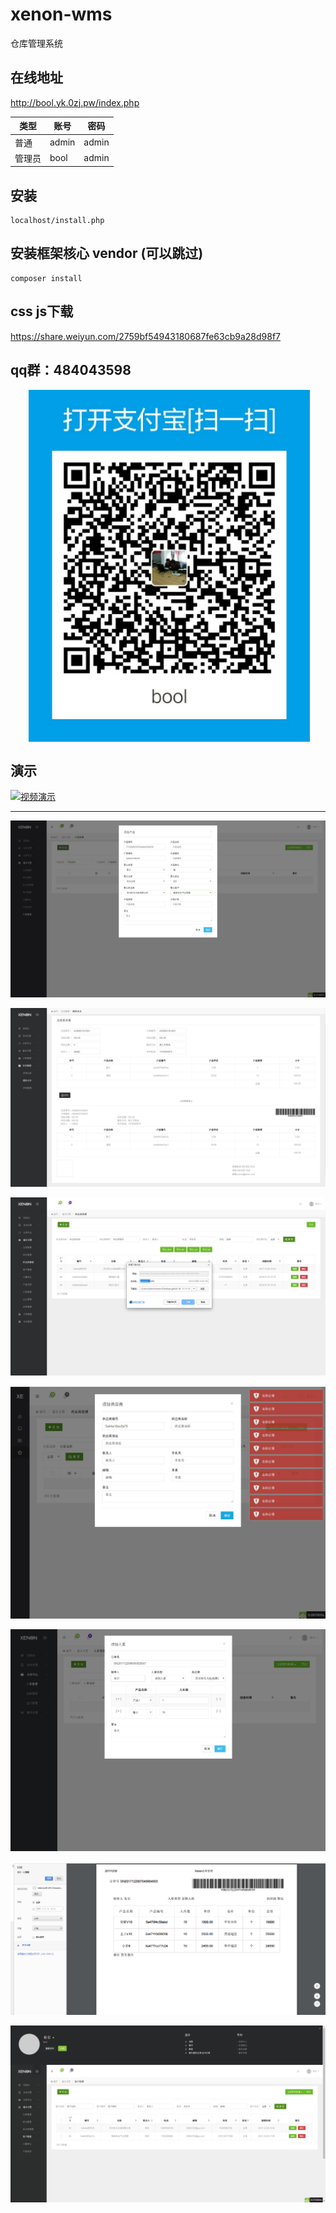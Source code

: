 # xenon-wms

仓库管理系统

## 在线地址 

http://bool.yk.0zj.pw/index.php

类型| 账号 | 密码
---|---|---
普通|admin | admin
管理员|bool | admin



## 安装
	
	localhost/install.php

## 安装框架核心 vendor (可以跳过)

	composer install


## css js下载

https://share.weiyun.com/2759bf54943180687fe63cb9a28d98f7


## qq群：484043598

<div  align="center">    
  <img src="./demo/alipay.png" width = "450" alt="支付宝" align=center />
</div>


## 演示

[![视频演示](https://asciinema.org/a/42383.png)](http://www.56.com/iframe/MTQ5NzQxMDc5)

---

![1](./demo/20171229163116.png)

![6](./demo/20180331020506.png)

![7](./demo/20180331020545.png)

![3](./demo/20171229163140.png)

![4](./demo/20171229185301.png)

![5](./demo/20171230124819.png)

![2](./demo/20171229163127.png)
